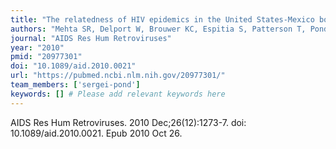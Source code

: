 ```yaml
---
title: "The relatedness of HIV epidemics in the United States-Mexico border region"
authors: "Mehta SR, Delport W, Brouwer KC, Espitia S, Patterson T, Pond SK, Strathdee SA, Smith DM."
journal: "AIDS Res Hum Retroviruses"
year: "2010"
pmid: "20977301"
doi: "10.1089/aid.2010.0021"
url: "https://pubmed.ncbi.nlm.nih.gov/20977301/"
team_members: ['sergei-pond']
keywords: [] # Please add relevant keywords here
---
```

AIDS Res Hum Retroviruses. 2010 Dec;26(12):1273-7. doi: 10.1089/aid.2010.0021. Epub 2010 Oct 26.